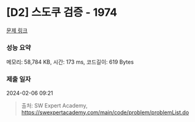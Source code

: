 # [D2] 스도쿠 검증 - 1974 

[문제 링크](https://swexpertacademy.com/main/code/problem/problemDetail.do?contestProbId=AV5Psz16AYEDFAUq) 

### 성능 요약

메모리: 58,784 KB, 시간: 173 ms, 코드길이: 619 Bytes

### 제출 일자

2024-02-06 09:21



> 출처: SW Expert Academy, https://swexpertacademy.com/main/code/problem/problemList.do